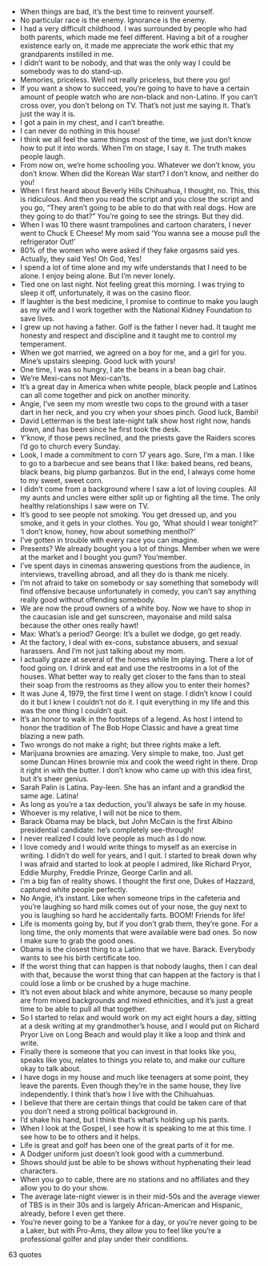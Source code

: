  - When things are bad, it’s the best time to reinvent yourself.
 - No particular race is the enemy. Ignorance is the enemy.
 - I had a very difficult childhood. I was surrounded by people who had both parents, which made me feel different. Having a bit of a rougher existence early on, it made me appreciate the work ethic that my grandparents instilled in me.
 - I didn’t want to be nobody, and that was the only way I could be somebody was to do stand-up.
 - Memories, priceless. Well not really priceless, but there you go!
 - If you want a show to succeed, you’re going to have to have a certain amount of people watch who are non-black and non-Latino. If you can’t cross over, you don’t belong on TV. That’s not just me saying it. That’s just the way it is.
 - I got a pain in my chest, and I can’t breathe.
 - I can never do nothing in this house!
 - I think we all feel the same things most of the time, we just don’t know how to put it into words. When I’m on stage, I say it. The truth makes people laugh.
 - From now on, we’re home schooling you. Whatever we don’t know, you don’t know. When did the Korean War start? I don’t know, and neither do you!
 - When I first heard about Beverly Hills Chihuahua, I thought, no. This, this is ridiculous. And then you read the script and you close the script and you go, “They aren’t going to be able to do that with real dogs. How are they going to do that?” You’re going to see the strings. But they did.
 - When I was 10 there wasnt trampolines and cartoon charaters, I never went to Chuck E Cheese! My mom said ‘You wanna see a mouse pull the refrigerator Out!’
 - 80% of the women who were asked if they fake orgasms said yes. Actually, they said Yes! Oh God, Yes!
 - I spend a lot of time alone and my wife understands that I need to be alone. I enjoy being alone. But I’m never lonely.
 - Tied one on last night. Not feeling great this morning. I was trying to sleep it off, unfortunately, it was on the casino floor.
 - If laughter is the best medicine, I promise to continue to make you laugh as my wife and I work together with the National Kidney Foundation to save lives.
 - I grew up not having a father. Golf is the father I never had. It taught me honesty and respect and discipline and it taught me to control my temperament.
 - When we got married, we agreed on a boy for me, and a girl for you. Mine’s upstairs sleeping. Good luck with yours!
 - One time, I was so hungry, I ate the beans in a bean bag chair.
 - We’re Mexi-cans not Mexi-can’ts.
 - It’s a great day in America when white people, black people and Latinos can all come together and pick on another minority.
 - Angie, I’ve seen my mom wrestle two cops to the ground with a taser dart in her neck, and you cry when your shoes pinch. Good luck, Bambi!
 - David Letterman is the best late-night talk show host right now, hands down, and has been since he first took the desk.
 - Y’know, if those pews reclined, and the priests gave the Raiders scores I’d go to church every Sunday.
 - Look, I made a commitment to corn 17 years ago. Sure, I’m a man. I like to go to a barbecue and see beans that I like: baked beans, red beans, black beans, big plump garbanzos. But in the end, I always come home to my sweet, sweet corn.
 - I didn’t come from a background where I saw a lot of loving couples. All my aunts and uncles were either split up or fighting all the time. The only healthy relationships I saw were on TV.
 - It’s good to see people not smoking. You get dressed up, and you smoke, and it gets in your clothes. You go, ‘What should I wear tonight?’ ‘I don’t know, honey, how about something menthol?’
 - I’ve gotten in trouble with every race you can imagine.
 - Presents? We already bought you a lot of things. Member when we were at the market and I bought you gum? You’member.
 - I’ve spent days in cinemas answering questions from the audience, in interviews, travelling abroad, and all they do is thank me nicely.
 - I’m not afraid to take on somebody or say something that somebody will find offensive because unfortunately in comedy, you can’t say anything really good without offending somebody.
 - We are now the proud owners of a white boy. Now we have to shop in the caucasian isle and get sunscreen, mayonaise and mild salsa because the other ones really hawt!
 - Max: What’s a period? George: It’s a bullet we dodge, go get ready.
 - At the factory, I deal with ex-cons, substance abusers, and sexual harassers. And I’m not just talking about my mom.
 - I actually graze at several of the homes while Im playing. There a lot of food going on. I drink and eat and use the restrooms in a lot of the houses. What better way to really get closer to the fans than to steal their soap from the restrooms as they allow you to enter their homes?
 - It was June 4, 1979, the first time I went on stage. I didn’t know I could do it but I knew I couldn’t not do it. I quit everything in my life and this was the one thing I couldn’t quit.
 - It’s an honor to walk in the footsteps of a legend. As host I intend to honor the tradition of The Bob Hope Classic and have a great time blazing a new path.
 - Two wrongs do not make a right; but three rights make a left.
 - Marijuana brownies are amazing. Very simple to make, too. Just get some Duncan Hines brownie mix and cook the weed right in there. Drop it right in with the butter. I don’t know who came up with this idea first, but it’s sheer genius.
 - Sarah Palin is Latina. Pay-leen. She has an infant and a grandkid the same age. Latina!
 - As long as you’re a tax deduction, you’ll always be safe in my house.
 - Whoever is my relative, I will not be nice to them.
 - Barack Obama may be black, but John McCain is the first Albino presidential candidate: he’s completely see-through!
 - I never realized I could love people as much as I do now.
 - I love comedy and I would write things to myself as an exercise in writing. I didn’t do well for years, and I quit. I started to break down why I was afraid and started to look at people I admired, like Richard Pryor, Eddie Murphy, Freddie Prinze, George Carlin and all.
 - I’m a big fan of reality shows. I thought the first one, Dukes of Hazzard, captured white people perfectly.
 - No Angie, it’s instant. Like when someone trips in the cafeteria and you’re laughing so hard milk comes out of your nose, the guy next to you is laughing so hard he accidentally farts. BOOM! Friends for life!
 - Life is moments going by, but if you don’t grab them, they’re gone. For a long time, the only moments that were available were bad ones. So now I make sure to grab the good ones.
 - Obama is the closest thing to a Latino that we have. Barack. Everybody wants to see his birth certificate too.
 - If the worst thing that can happen is that nobody laughs, then I can deal with that, because the worst thing that can happen at the factory is that I could lose a limb or be crushed by a huge machine.
 - It’s not even about black and white anymore, because so many people are from mixed backgrounds and mixed ethnicities, and it’s just a great time to be able to pull all that together.
 - So I started to relax and would work on my act eight hours a day, sitting at a desk writing at my grandmother’s house, and I would put on Richard Pryor Live on Long Beach and would play it like a loop and think and write.
 - Finally there is someone that you can invest in that looks like you, speaks like you, relates to things you relate to, and make our culture okay to talk about.
 - I have dogs in my house and much like teenagers at some point, they leave the parents. Even though they’re in the same house, they live independently. I think that’s how I live with the Chihuahuas.
 - I believe that there are certain things that could be taken care of that you don’t need a strong political background in.
 - I’d shake his hand, but I think that’s what’s holding up his pants.
 - When I look at the Gospel, I see how it is speaking to me at this time. I see how to be to others and it helps.
 - Life is great and golf has been one of the great parts of it for me.
 - A Dodger uniform just doesn’t look good with a cummerbund.
 - Shows should just be able to be shows without hyphenating their lead characters.
 - When you go to cable, there are no stations and no affiliates and they allow you to do your show.
 - The average late-night viewer is in their mid-50s and the average viewer of TBS is in their 30s and is largely African-American and Hispanic, already, before I even get there.
 - You’re never going to be a Yankee for a day, or you’re never going to be a Laker, but with Pro-Ams, they allow you to feel like you’re a professional golfer and play under their conditions.

63 quotes